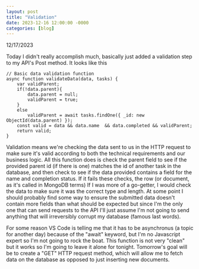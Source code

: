 ```yaml
---
layout: post
title: "Validation"
date: 2023-12-16 12:00:00 -0000
categories: [blog]
---
```


12/17/2023

Today I didn't really accomplish much, basically just added a validation step to my API's Post method. It looks like this

    // Basic data validation function
    async function validateData(data, tasks) {
        var validParent;
        if(!data.parent){
            data.parent = null;
            validParent = true;
        }
        else
            validParent = await tasks.findOne({ _id: new ObjectId(data.parent) });
        const valid = data && data.name  && data.completed && validParent;
        return valid;
    }

Validation means we're checking the data sent to us in the HTTP request to make sure it's valid according to both the technical requirements and our business logic. All this function does is check the parent field to see if the provided parent id (if there is one) matches the id of another task in the database, and then check to see if the data provided contains a field for the name and completion status. If it fails these checks, the row (or document, as it's called in MongoDB terms) If I was more of a go-getter, I would check the data to make sure it was the correct type and length. At some point I should probably find some way to ensure the submitted data doesn't contain more fields than what should be expected but since I'm the only one that can send requests to the API I'll just assume I'm not going to send anything that will irreversibly corrupt my database (famous last words). 

For some reason VS Code is telling me that it has to be asynchronus (a topic for another day) because of the "await" keyword, but I'm no Javascript expert so I'm not going to rock the boat. This function is not very "clean" but it works so I'm going to leave it alone for tonight. Tomorrow's goal will be to create a "GET" HTTP request method, which will allow me to fetch data on the database as opposed to just inserting new documents.